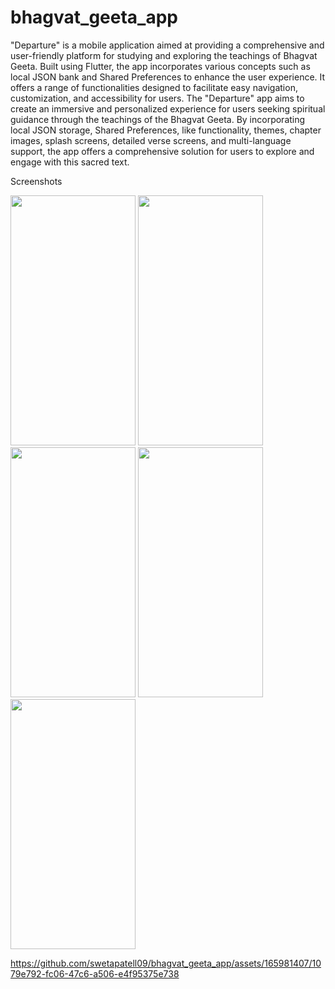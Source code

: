 # bhagvat_geeta_app

"Departure" is a mobile application aimed at providing a comprehensive and user-friendly
platform for studying and exploring the teachings of Bhagvat Geeta. Built using Flutter, the app
incorporates various concepts such as local JSON bank and Shared Preferences to enhance the
user experience. It offers a range of functionalities designed to facilitate easy navigation,
customization, and accessibility for users.
The "Departure" app aims to create an immersive and personalized experience for users seeking
spiritual guidance through the teachings of the Bhagvat Geeta. By incorporating local JSON
storage, Shared Preferences, like functionality, themes, chapter images, splash screens, detailed
verse screens, and multi-language support, the app offers a comprehensive solution for users to
explore and engage with this sacred text.


Screenshots


<p>
  <img src="https://github.com/swetapatell09/bhagvat_geeta_app/assets/165981407/4673176c-be61-4ea8-bbde-5b0753eba3e9" height="400px" width="200px"/>
  <img src="https://github.com/swetapatell09/bhagvat_geeta_app/assets/165981407/f76fb706-edb7-44e1-8c3c-1c9c94970c9b" height="400px" width="200px"/>
  <img src="https://github.com/swetapatell09/bhagvat_geeta_app/assets/165981407/c57284b8-855f-42ed-a7c2-90e3ea57eb3c" height="400px" width="200px"/>
  <img src="https://github.com/swetapatell09/bhagvat_geeta_app/assets/165981407/76674070-d76b-41dc-a60d-17252bc21635" height="400px" width="200px"/>
  <img src="https://github.com/swetapatell09/bhagvat_geeta_app/assets/165981407/2397d682-4b07-4712-be4b-a718056dd68a" height="400px" width="200px"/>


https://github.com/swetapatell09/bhagvat_geeta_app/assets/165981407/1079e792-fc06-47c6-a506-e4f95375e738

</p>
